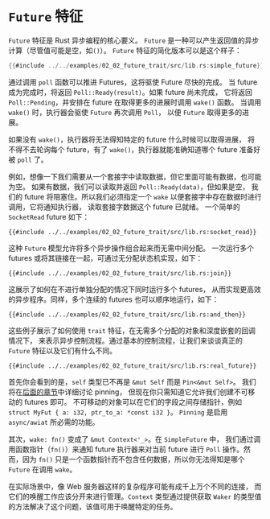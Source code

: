 # `Future` 特征

`Future` 特征是 Rust 异步编程的核心要义。
`Future` 是一种可以产生返回值的异步计算（尽管值可能是空，如`()`）。
`Future` 特征的简化版本可以是这个样子：

```rust
{{#include ../../examples/02_02_future_trait/src/lib.rs:simple_future}}
```

通过调用 `poll` 函数可以推进 Futures，这将驱使 Future 尽快的完成。
当 future 成为完成时，将返回 `Poll::Ready(result)`。如果 future 尚未完成，
它将返回 `Poll::Pending`，并安排在 future 在取得更多的进展时调用 `wake()` 函数。
当调用 `wake()` 时，执行器会驱使 `Future` 再次调用 `Poll`，
以便 `Future` 取得更多的进展。

如果没有 `wake()`，执行器将无法得知特定的 future 什么时候可以取得进展，
将不得不去轮询每个 future，有了 `wake()`，执行器就能准确知道哪个 future
准备好被 `poll` 了。

例如，想像一下我们需要从一个套接字中读取数据，但它里面可能有数据，也可能为空。
如果有数据，我们可以读取并返回 `Poll::Ready(data)`，但如果是空，
我们的 future 将阻塞住。所以我们必须指定一个 `wake`
以便套接字中存在数据时进行调用，它将通知执行器，
读取套接字数据这个 future 已就绪。
一个简单的 `SocketRead` future 如下：

```rust,ignore
{{#include ../../examples/02_02_future_trait/src/lib.rs:socket_read}}
```

这种 `Future` 模型允许将多个异步操作组合起来而无需中间分配。
一次运行多个 futures 或将其链接在一起，可通过无分配状态机实现，如下：

```rust,ignore
{{#include ../../examples/02_02_future_trait/src/lib.rs:join}}
```

这展示了如何在不进行单独分配的情况下同时运行多个 futures，
从而实现更高效的异步程序。同样，多个连续的 futures 也可以顺序地运行，如下：

```rust,ignore
{{#include ../../examples/02_02_future_trait/src/lib.rs:and_then}}
```

这些例子展示了如何使用 `trait` 特征，在无需多个分配的对象和深度嵌套的回调情况下，
来表示异步控制流程。通过基本的控制流程，让我们来谈谈真正的 `Future`
特征以及它们有什么不同。

```rust,ignore
{{#include ../../examples/02_02_future_trait/src/lib.rs:real_future}}
```

首先你会看到的是，`self` 类型已不再是 `&mut Self` 而是 `Pin<&mut Self>`。
我们将在[后面的章节][pinning]中详细讨论 pinning，
但现在你只需知道它允许我们创建不可移动的 futures 即可。
不可移动的对象可以在它们的字段之间存储指针，例如
`struct MyFut { a: i32, ptr_to_a: *const i32 }`。
`Pinning` 是启用 `async/awiat` 所必需的功能。

其次，`wake: fn()` 变成了 `&mut Context<'_>`。在 `SimpleFuture` 中，
我们通过调用函数指针（`fn()`）来通知 future 执行器来对当前 future 进行 `Poll`
操作。然而，因为 `fn()` 只是一个函数指针而不包含任何数据，所以你无法得知是哪个
`Future` 在调用 `wake`。

在实际场景中，像 Web 服务器这样的复杂程序可能有成千上万个不同的连接，
而它们的唤醒工作应该分开来进行管理。`Context` 类型通过提供获取 `Waker` 
的类型值的方法解决了这个问题，该值可用于唤醒特定的任务。

[pinning]: ../04_pinning/01_chapter_zh.md
